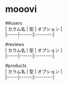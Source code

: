 # mooovi

##users  
| カラム名 | 型 | オプション |  
|:-----|------:|:--------:|  
  

#reviews  
| カラム名 | 型 | オプション |  
|:-----|------:|:--------:|  
  

#products  
| カラム名 | 型 | オプション |  
|:-----|------:|:--------:|  
